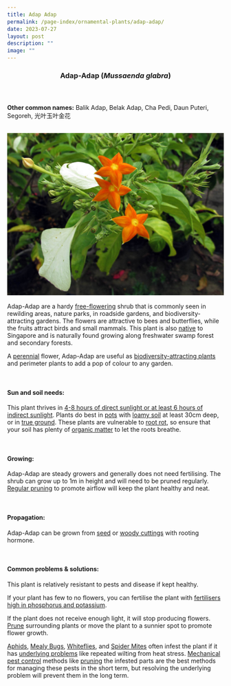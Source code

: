 ```yaml
---
title: Adap Adap
permalink: /page-index/ornamental-plants/adap-adap/
date: 2023-07-27
layout: post
description: ""
image: ""
---
```

<header> 
	<h3>Adap-Adap (<em>Mussaenda glabra</em>)</h3> 
</header> 
 
<section> 
	<p><strong>Other common names:</strong> Balik Adap, Belak Adap, Cha Pedi, Daun Puteri, Segoreh, 光叶玉叶金花</p> 
	<br> 
</section> 
 
<section> 
	<img title="Adap-Adap flowers. Photo by Victoria Lim." src="/images/Plants/adapadap%20(2)_victorialim.jpg">
	<p>Adap-Adap are a hardy <a href="/learn-more-about-gardening/glossary/#f">free-flowering</a> shrub that is commonly seen in rewilding areas, nature parks, in roadside gardens, and biodiversity-attracting gardens. The flowers are attractive to bees and butterflies, while the fruits attract birds and small mammals. This plant is also <a href="/page-index/glossary/native-plants/">native</a> to Singapore and is naturally found growing along freshwater swamp forest and secondary forests.</p>
	<p>A <a href="/learn-more-about-gardening/glossary/#p">perennial</a> flower, Adap-Adap are useful as <a href="/page-index/glossary/biodiversity-attracting-plants/">biodiversity-attracting plants</a> and perimeter plants to add a pop of colour to any garden.</p>
	<br> 
</section> 
 
<section> 
  <h4>Sun and soil needs:</h4> 
  <p> This plant thrives in <a href="/page-index/horticulture-techniques/gauging-light/">4-8 hours of direct sunlight or at least 6 hours of indirect sunlight</a>. Plants do best in <a href="/page-index/horticulture-techniques/planting-in-containers/">pots</a> with <a href="/page-index/horticulture-techniques/soil/">loamy soil</a> at least 30cm deep, or in <a href="/page-index/horticulture-techniques/true-ground/">true ground</a>. These plants are vulnerable to <a href="/page-index/plant-problems/root-rot/">root rot</a>, so ensure that your soil has plenty of <a href="/page-index/horticulture-techniques/soil-amendments/">organic matter</a> to let the roots breathe.</p> 
	<br>
</section>

<section> 
  <h4>Growing:</h4> 
	<p>Adap-Adap are steady growers and generally does not need fertilising. The shrub can grow up to 1m in height and will need to be pruned regularly. <a href="/page-index/horticulture-techniques/pruning/">Regular pruning</a> to promote airflow will keep the plant healthy and neat.</p> 
	<br> 
</section> 

<section> 
  <h4>Propagation:</h4> 
	<p>Adap-Adap can be grown from <a href="/page-index/horticulture-techniques/propagating-by-seed/">seed</a> or <a href="/page-index/horticulture-techniques/propagating-by-cuttings/">woody cuttings</a> with rooting hormone.</p> 
	<br> 
</section> 
 
<section> 
  <h4>Common problems &amp; solutions:</h4> 
	<p>This plant is relatively resistant to pests and disease if kept healthy.</p>
	<p>If your plant has few to no flowers, you can fertilise the plant with <a href="/page-index/horticulture-techniques/fertilising/">fertilisers high in phosphorus and potassium</a>.</p>
	<p>If the plant does not receive enough light, it will stop producing flowers. <a href="/page-index/horticulture-techniques/pruning/">Prune</a> surrounding plants or move the plant to a sunnier spot to promote flower growth.</p>
			<p><a href="/page-index/pests/aphids/">Aphids</a>, <a href="/page-index/pests/mealy-bugs/">Mealy Bugs</a>, <a href="/page-index/pests/whiteflies/">Whiteflies</a>, and <a href="/page-index/pests/spider-mites/">Spider Mites</a> often infest the plant if it has <a href="/learn-more-about-gardening/plant-problems/">underlying problems</a> like repeated wilting from heat stress. <a href="/page-index/horticulture-techniques/pest-control/">Mechanical pest control</a> methods like <a href="/page-index/horticulture-techniques/pruning/">pruning</a> the infested parts are the best methods for managing these pests in the short term, but resolving the underlying problem will prevent them in the long term.</p>
	<br> 
</section>